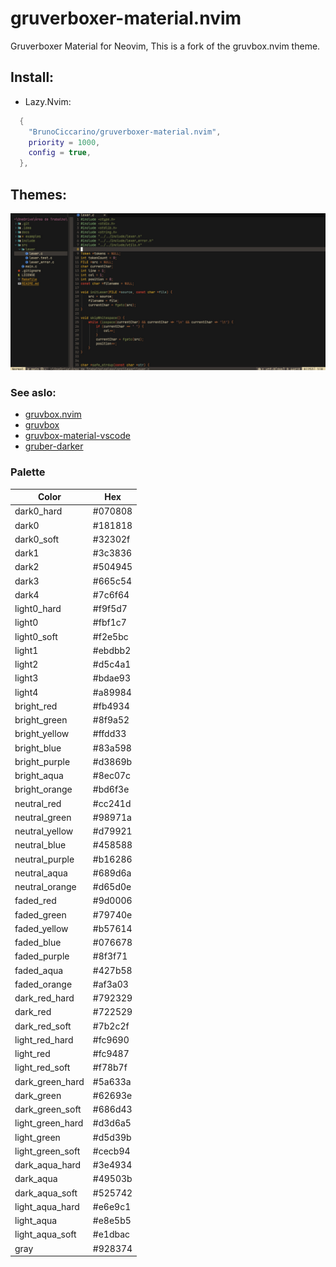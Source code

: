 # gruverboxer-material.nvim

Gruverboxer Material for Neovim, This is a fork of the gruvbox.nvim theme. 

## Install:

- Lazy.Nvim:

```lua  
  {
    "BrunoCiccarino/gruverboxer-material.nvim",
    priority = 1000,
    config = true,
  },
```

## Themes:

![gruvbox-dark](./img/02.jpg)

### See aslo:

- [gruvbox.nvim](https://github.com/ellisonleao/gruvbox.nvim)
- [gruvbox](https://github.com/gruvbox-community/gruvbox)
- [gruvbox-material-vscode](https://github.com/sainnhe/gruvbox-material-vscode)
- [gruber-darker](https://github.com/rexim/gruber-darker-theme)

### Palette
| **Color** | Hex | 
|-----------------|------|
| dark0_hard                |   #070808   |                                          
| dark0                |   #181818   |                                           
| dark0_soft                |  #32302f    |        
| dark1                |  #3c3836    |
| dark2                |  #504945    |
| dark3                |  #665c54    |
| dark4                |  #7c6f64    |  
| light0_hard                |  #f9f5d7    |                                   
| light0                |  #fbf1c7    |
| light0_soft                |  #f2e5bc    |
| light1                |  #ebdbb2    |  
| light2                |  #d5c4a1    |
| light3                |  #bdae93    |
| light4                |  #a89984    |
| bright_red                |  #fb4934    |
| bright_green                |  #8f9a52    |
| bright_yellow                |  #ffdd33    |
| bright_blue                |  #83a598     |   
| bright_purple                |  #d3869b    |
| bright_aqua                |  #8ec07c    |
| bright_orange                |  #bd6f3e    |   
| neutral_red                |  #cc241d    |
| neutral_green                |  #98971a    | 
| neutral_yellow                | #d79921     | 
| neutral_blue                |  #458588    | 
| neutral_purple                | #b16286     |
| neutral_aqua                |  #689d6a    |
| neutral_orange                |  #d65d0e    |
| faded_red                |  #9d0006    |              
| faded_green                |  #79740e    |
| faded_yellow                |  #b57614    |  
| faded_blue                |  #076678    |
| faded_purple                |  #8f3f71    | 
| faded_aqua                |  #427b58    |
| faded_orange                |  #af3a03    | 
| dark_red_hard                |  #792329    |
| dark_red                |  #722529    |    
| dark_red_soft                |  #7b2c2f    |
| light_red_hard                |  #fc9690    |  
| light_red                |  #fc9487    |
| light_red_soft                |  #f78b7f   |
| dark_green_hard                |  #5a633a   |
| dark_green                |  #62693e    |
| dark_green_soft                |  #686d43    |  
| light_green_hard                |  #d3d6a5    |   
| light_green                |  #d5d39b    |  
| light_green_soft                |  #cecb94    |
| dark_aqua_hard                |  #3e4934   |
| dark_aqua                |  #49503b    |
| dark_aqua_soft                |  #525742    |
| light_aqua_hard                |  #e6e9c1    |
| light_aqua                |  #e8e5b5    | 
| light_aqua_soft                |  #e1dbac   |
| gray                |  #928374    |
   
